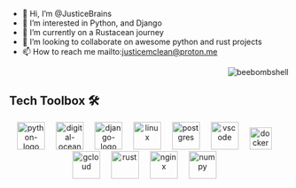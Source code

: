 - 👋 Hi, I’m @JusticeBrains
- 👀 I’m interested in Python, and Django
- 🌱 I’m currently on a Rustacean journey
- 💞️ I’m looking to collaborate on awesome python and rust projects
- 📫 How to reach me mailto:justicemclean@proton.me


<p align="right"> <img src="https://komarev.com/ghpvc/?username=JusticeBrains&label=Profile%20views&color=0eb493&style=flat" alt="beebombshell" /> </p>

<h2 align="left">Tech Toolbox 🛠️</h2>

<div align="center">
   <img src="https://cdn.jsdelivr.net/gh/devicons/devicon/icons/python/python-original.svg" height="50" alt="python-logo" />
  <img width="12" />
   <img src="https://cdn.jsdelivr.net/gh/devicons/devicon/icons/digitalocean/digitalocean-original.svg" height="50" alt="digital-ocean-log" />  
  <img width="12" />
   <img src="https://cdn.jsdelivr.net/gh/devicons/devicon/icons/django/django-plain.svg" height="50" alt="django-logo" />
  <img width="12" />
   <img src="https://cdn.jsdelivr.net/gh/devicons/devicon/icons/linux/linux-original.svg" height="50" alt="linux" />
  <img width="12" />
   <img src="https://cdn.jsdelivr.net/gh/devicons/devicon/icons/postgresql/postgresql-original.svg" height="50" alt="postgres" />
  <img width="12" />
    <img src="https://cdn.jsdelivr.net/gh/devicons/devicon/icons/vscode/vscode-original.svg" height="50" alt="vscode"/>
  <img width="12" />
   <img src="https://cdn.jsdelivr.net/gh/devicons/devicon/icons/docker/docker-original.svg" height="40" alt="docker" />
  <img width="12" />
   <img src="https://cdn.jsdelivr.net/gh/devicons/devicon/icons/googlecloud/googlecloud-original.svg" height="50" alt="gcloud" />
  <img width="12" />
   <img src="https://cdn.jsdelivr.net/gh/devicons/devicon/icons/rust/rust-plain.svg"  height="50" alt="rust"/>
  <img width="12" />
   <img src="https://cdn.jsdelivr.net/gh/devicons/devicon/icons/nginx/nginx-original.svg" height="50" alt="nginx" />
  <img width="12" />
   <img src="https://cdn.jsdelivr.net/gh/devicons/devicon/icons/numpy/numpy-original.svg" height="50" alt="numpy" />   
   <img width="12" />


</div>
